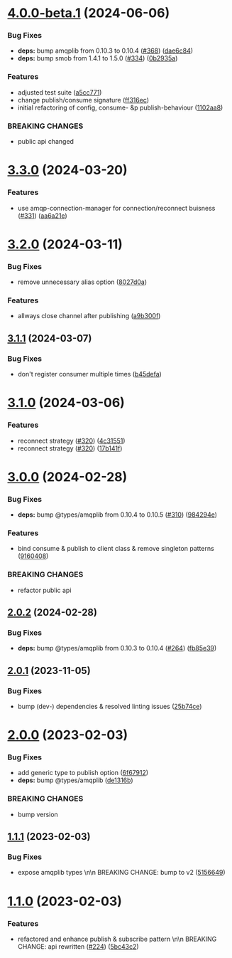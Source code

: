 # [4.0.0-beta.1](https://github.com/Tada5hi/amqp-extension/compare/v3.3.0...v4.0.0-beta.1) (2024-06-06)


### Bug Fixes

* **deps:** bump amqplib from 0.10.3 to 0.10.4 ([#368](https://github.com/Tada5hi/amqp-extension/issues/368)) ([dae6c84](https://github.com/Tada5hi/amqp-extension/commit/dae6c840ad69e74a6c5dc37ea7f0fbb6c8ea1bae))
* **deps:** bump smob from 1.4.1 to 1.5.0 ([#334](https://github.com/Tada5hi/amqp-extension/issues/334)) ([0b2935a](https://github.com/Tada5hi/amqp-extension/commit/0b2935af145d4844510c19b6d3f9d23ac0e3386a))


### Features

* adjusted test suite ([a5cc771](https://github.com/Tada5hi/amqp-extension/commit/a5cc7714a141d671d1e97ed67216df0ffc53af49))
* change publish/consume signature ([ff316ec](https://github.com/Tada5hi/amqp-extension/commit/ff316ec27ac1077c7a6949ea5e5adf6ad1e5e5f5))
* initial refactoring of config, consume- &p publish-behaviour ([1102aa8](https://github.com/Tada5hi/amqp-extension/commit/1102aa8a8b000336312d89c92434d8c77e7a0424))


### BREAKING CHANGES

* public api changed

# [3.3.0](https://github.com/Tada5hi/amqp-extension/compare/v3.2.0...v3.3.0) (2024-03-20)


### Features

* use amqp-connection-manager for connection/reconnect buisness ([#331](https://github.com/Tada5hi/amqp-extension/issues/331)) ([aa6a21e](https://github.com/Tada5hi/amqp-extension/commit/aa6a21e391ad2c07aa645ec2241e47b177e825e9))

# [3.2.0](https://github.com/Tada5hi/amqp-extension/compare/v3.1.1...v3.2.0) (2024-03-11)


### Bug Fixes

* remove unnecessary alias option ([8027d0a](https://github.com/Tada5hi/amqp-extension/commit/8027d0afb2063e5d0387dacf26cd77444dc933e4))


### Features

* allways close channel after publishing ([a9b300f](https://github.com/Tada5hi/amqp-extension/commit/a9b300f6ab64d176a656cf9fc485f31a36168a7f))

## [3.1.1](https://github.com/Tada5hi/amqp-extension/compare/v3.1.0...v3.1.1) (2024-03-07)


### Bug Fixes

* don't register consumer multiple times ([b45defa](https://github.com/Tada5hi/amqp-extension/commit/b45defa4dbd5a7abf6d2568586e2ff5bf2e62d16))

# [3.1.0](https://github.com/Tada5hi/amqp-extension/compare/v3.0.0...v3.1.0) (2024-03-06)


### Features

* reconnect strategy ([#320](https://github.com/Tada5hi/amqp-extension/issues/320)) ([4c31551](https://github.com/Tada5hi/amqp-extension/commit/4c31551029916dcaf055f78d53a8af7c626c393d))
* reconnect strategy ([#320](https://github.com/Tada5hi/amqp-extension/issues/320)) ([17b141f](https://github.com/Tada5hi/amqp-extension/commit/17b141f6bd6256172e8c03a1006bfc1cab6225eb))

# [3.0.0](https://github.com/Tada5hi/amqp-extension/compare/v2.0.2...v3.0.0) (2024-02-28)


### Bug Fixes

* **deps:** bump @types/amqplib from 0.10.4 to 0.10.5 ([#310](https://github.com/Tada5hi/amqp-extension/issues/310)) ([984294e](https://github.com/Tada5hi/amqp-extension/commit/984294e7ac9dd04853ebd75e70b09841340b3239))


### Features

* bind consume & publish to client class & remove singleton patterns ([9160408](https://github.com/Tada5hi/amqp-extension/commit/9160408038b1d48210735c843674817bb0ac45c6))


### BREAKING CHANGES

* refactor public api

## [2.0.2](https://github.com/Tada5hi/amqp-extension/compare/v2.0.1...v2.0.2) (2024-02-28)


### Bug Fixes

* **deps:** bump @types/amqplib from 0.10.3 to 0.10.4 ([#264](https://github.com/Tada5hi/amqp-extension/issues/264)) ([fb85e39](https://github.com/Tada5hi/amqp-extension/commit/fb85e39317d9b1bc2e08452f70bde7ea48957bef))

## [2.0.1](https://github.com/Tada5hi/amqp-extension/compare/v2.0.0...v2.0.1) (2023-11-05)


### Bug Fixes

* bump (dev-) dependencies & resolved linting issues ([25b74ce](https://github.com/Tada5hi/amqp-extension/commit/25b74ceb3b83581b1f67bc7b09c6c68029e87252))

# [2.0.0](https://github.com/Tada5hi/amqp-extension/compare/v1.1.1...v2.0.0) (2023-02-03)


### Bug Fixes

* add generic type to publish option ([6f67912](https://github.com/Tada5hi/amqp-extension/commit/6f679129b4e295757b728e0df625ce276d708fe4))
* **deps:** bump @types/amqplib ([de1316b](https://github.com/Tada5hi/amqp-extension/commit/de1316bd33885387ca88b761d03962692ba01d7f))


### BREAKING CHANGES

* bump version

## [1.1.1](https://github.com/Tada5hi/amqp-extension/compare/v1.1.0...v1.1.1) (2023-02-03)


### Bug Fixes

* expose amqplib types \n\n BREAKING CHANGE: bump to v2 ([5156649](https://github.com/Tada5hi/amqp-extension/commit/515664904e54c0767fb495bf7c6993101b0f169f))

# [1.1.0](https://github.com/Tada5hi/amqp-extension/compare/v1.0.5...v1.1.0) (2023-02-03)


### Features

* refactored and enhance publish & subscribe pattern \n\n BREAKING CHANGE: api rewritten ([#224](https://github.com/Tada5hi/amqp-extension/issues/224)) ([5bc43c2](https://github.com/Tada5hi/amqp-extension/commit/5bc43c235113ec8d604ad259434ad94fb7bb09f8))
